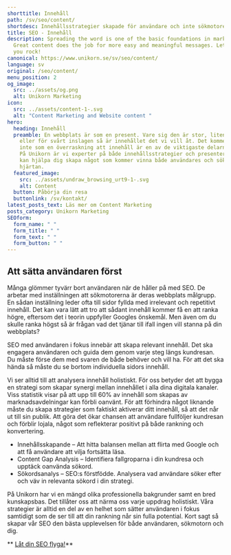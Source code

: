```yaml
---
shorttitle: Innehåll
path: /sv/seo/content/
shortdesc: Innehållsstrategier skapade för användare och inte sökmotorer.
title: SEO - Innehåll
description: Spreading the word is one of the basic foundations in marketing.
  Great content does the job for more easy and meaningful messages. Let us help
  you rock!
canonical: https://www.unikorn.se/sv/seo/content/
language: sv
original: /seo/content/
menu_position: 2
og_image:
  src: ../assets/og.png
  alt: Unikorn Marketing
icon:
  src: ../assets/content-1-.svg
  alt: "Content Marketing and Website content "
hero:
  heading: Innehåll
  preamble: En webbplats är som en present. Vare sig den är stor, liten, färgglad
    eller för svårt inslagen så är innehållet det vi vill åt. Det kommer kanske
    inte som en överraskning att innehåll är en av de viktigaste delarna av SEO.
    På Unikorn är vi experter på både innehållsstrategier och presenter, och vi
    kan hjälpa dig skapa något som kommer vinna både användares och sökmotorers
    hjärtan.
  featured_image:
    src: ../assets/undraw_browsing_urt9-1-.svg
    alt: Content
  button: Påbörja din resa
  buttonlink: /sv/kontakt/
latest_posts_text: Läs mer om Content Marketing
posts_category: Unikorn Marketing
SEOform:
  form_name: " "
  form_title: " "
  form_text: " "
  form_button: " "
---
```

## Att sätta användaren först

Många glömmer tyvärr bort användaren när de håller på med SEO. De arbetar med inställningen att sökmotorerna är deras webbplats målgrupp. En sådan inställning leder ofta till sidor fyllda med irrelevant och repetitivt innehåll. Det kan vara lätt att tro att sådant innehåll kommer få en att ranka högre, eftersom det i teorin uppfyller Googles önskemål. Men även om du skulle ranka högst så är frågan vad det tjänar till ifall ingen vill stanna på din webbplats?

SEO med användaren i fokus innebär att skapa relevant innehåll. Det ska engagera användaren och guida dem genom varje steg längs kundresan. Du måste förse dem med svaren de både behöver och vill ha. För att det ska hända så måste du se bortom individuella sidors innehåll.

Vi ser alltid till att analysera innehåll holistiskt. För oss betyder det att bygga en strategi som skapar synergi mellan innehållet i alla dina digitala kanaler. Viss statistik visar på att upp till 60% av innehåll som skapas av marknadsavdelningar kan förbli oanvänt. För att förhindra något liknande måste du skapa strategier som faktiskt aktiverar ditt innehåll, så att det når ut till sin publik. Att göra det ökar chansen att användare fullföljer kundresan och förblir lojala, något som reflekterar positivt på både rankning och konvertering.



* Innehållsskapande – Att hitta balansen mellan att flirta med Google och att få användare att vilja fortsätta läsa.
* Content Gap Analysis – Identifiera fallgroparna i din kundresa och upptäck oanvända sökord.
* Sökordsanalys – SEO:s förstfödde. Analysera vad användare söker efter och väv in relevanta sökord i din strategi.



På Unikorn har vi en mängd olika professionella bakgrunder samt en bred kunskapsbas. Det tillåter oss att närma oss varje uppdrag holistiskt. Våra strategier är alltid en del av en helhet som sätter användaren i fokus samtidigt som de ser till att din rankning når sin fulla potential. Kort sagt så skapar vår SEO den bästa upplevelsen för både användaren, sökmotorn och dig.

** [Låt din SEO flyga!](/sv/kontakt/)**